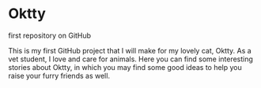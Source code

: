 Oktty
=====

first repository on GitHub

This is my first GitHub project that I will make for my lovely cat, Oktty. As a vet student, I love and care for animals. Here you can find some interesting stories about Oktty, in which you may find some good ideas to help you raise your furry friends as well.
